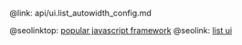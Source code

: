 @link: api/ui.list_autowidth_config.md

@seolinktop: [popular javascript framework](https://webix.com)
@seolink: [list ui](https://webix.com/widget/list/)